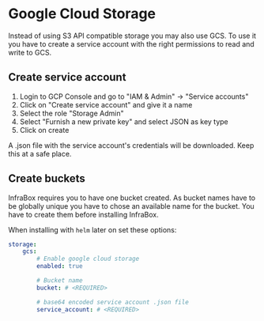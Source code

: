 # Google Cloud Storage
Instead of using S3 API compatible storage you may also use GCS. To use it you have to create a service account with the right permissions to read and write to GCS.

## Create service account
1. Login to GCP Console and go to "IAM & Admin" -> "Service accounts"
2. Click on "Create service account" and give it a  name
3. Select the role "Storage Admin"
4. Select "Furnish a new private key" and select JSON as key type
5. Click on create

A .json file with the service account's credentials will be downloaded. Keep this at a safe place.

## Create buckets
InfraBox requires you to have one bucket created. As bucket names have to be globally unique you have to chose an available name for the bucket. You have to create them before installing InfraBox.

When installing with `helm` later on set these options:

```yaml
storage:
    gcs:
        # Enable google cloud storage
        enabled: true

        # Bucket name
        bucket: # <REQUIRED>

        # base64 encoded service account .json file
        service_account: # <REQUIRED>
```
